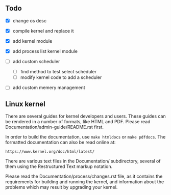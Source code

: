 ## Todo
- [x] change os desc
- [x] compile kernel and replace it
- [x] add kernel module
- [x] add process list kernel module
- [ ] add custom scheduler
    - [ ] find method to test select scheduler
    - [ ] modify kernel code to add a scheduler
- [ ] add custom memery management



## Linux kernel


There are several guides for kernel developers and users. These guides can
be rendered in a number of formats, like HTML and PDF. Please read
Documentation/admin-guide/README.rst first.

In order to build the documentation, use ``make htmldocs`` or
``make pdfdocs``.  The formatted documentation can also be read online at:

    https://www.kernel.org/doc/html/latest/

There are various text files in the Documentation/ subdirectory,
several of them using the Restructured Text markup notation.

Please read the Documentation/process/changes.rst file, as it contains the
requirements for building and running the kernel, and information about
the problems which may result by upgrading your kernel.
